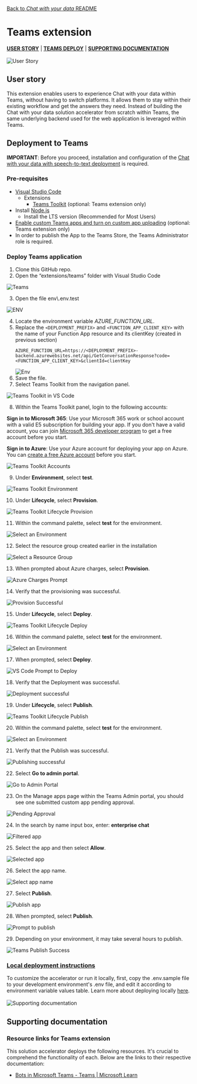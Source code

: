 [Back to *Chat with your data* README](../../README.md)

# Teams extension
[**USER STORY**](#user-story) | [**TEAMS DEPLOY**](#teams-deploy) | [**SUPPORTING DOCUMENTATION**](#supporting-documentation)
\
\
![User Story](../media/userStory.png)
## User story
This extension enables users to experience Chat with your data within Teams, without having to switch platforms. It allows them to stay within their existing workflow and get the answers they need. Instead of building the Chat with your data solution accelerator from scratch within Teams, the same underlying backend used for the web application is leveraged within Teams.

## Deployment to Teams
**IMPORTANT**: Before you proceed, installation and configuration of the [Chat with your data with speech-to-text deployment](../README.md) is required.

### Pre-requisites 
- [Visual Studio Code](https://code.visualstudio.com/)
    - Extensions
        - [Teams Toolkit](https://marketplace.visualstudio.com/items?itemName=TeamsDevApp.ms-teams-vscode-extension) (optional: Teams extension only)
- Install [Node.js](https://nodejs.org/en)
  - Install the LTS version (Recommended for Most Users)
- [Enable custom Teams apps and turn on custom app uploading](https://learn.microsoft.com/en-us/microsoftteams/platform/concepts/build-and-test/prepare-your-o365-tenant#enable-custom-teams-apps-and-turn-on-custom-app-uploading) (optional: Teams extension only)
- In order to publish the App to the Teams Store, the Teams Administrator role is required. 

### Deploy Teams application
1. Clone this GitHub repo.
2. Open the “extensions/teams” folder with Visual Studio Code 

![Teams](../media/teams.png) 

3. Open the file env\\.env.test

![ENV](../media/teams-1.png) 

4. Locate the environment variable _AZURE_FUNCTION_URL_.
5. Replace the `<DEPLOYMENT_PREFIX>`  and `<FUNCTION_APP_CLIENT_KEY>` with the name of your Function App resource and its clientKey (created in previous section)
    ```env
    AZURE_FUNCTION_URL=https://<DEPLOYMENT_PREFIX>-backend.azurewebsites.net/api/GetConversationResponse?code=<FUNCTION_APP_CLIENT_KEY>&clientId=clientKey

    ```
    ![Env](../media/teams-deploy-env.png)
6. Save the file.
7. Select Teams Toolkit from the navigation panel. 

![Teams Toolkit in VS Code](../media/teams-2.png) 

8. Within the Teams Toolkit panel, login to the following accounts:

  **Sign in to Microsoft 365**: Use your Microsoft 365 work or school account with a valid E5 subscription for building your app. If you don't have a valid account, you can join [Microsoft 365 developer program](https://developer.microsoft.com/microsoft-365/dev-program) to get a free account before you start.
  
  **Sign in to Azure**: Use your Azure account for deploying your app on Azure. You can [create a free Azure account](https://azure.microsoft.com/free/) before you start.

![Teams Toolkit Accounts](../media/teams-3.png)

9. Under **Environment**, select **test**.

![Teams Toolkit Environment](../media/teams-4.png)

10. Under **Lifecycle**, select **Provision**.

![Teams Toolkit Lifecycle Provision](../media/teams-5.png)

11. Within the command palette, select **test** for the environment.

![Select an Environment](../media/teams-6.png) 

12. Select the resource group created earlier in the installation

![Select a Resource Group](../media/teams-7.png) 

13. When prompted about Azure charges, select **Provision**.

![Azure Charges Prompt](../media/teams-8.png)

14. Verify that the provisioning was successful.

![Provision Successful](../media/teams-9.png)

15. Under **Lifecycle**, select **Deploy**.

![Teams Toolkit Lifecycle Deploy](../media/teams-10.png) 

16. Within the command palette, select **test** for the environment.

![Select an Environment](../media/teams-6.png) 

17. When prompted, select **Deploy**.

![VS Code Prompt to Deploy](../media/teams-11.png) 

18. Verify that the Deployment was successful.

![Deployment successful](../media/teams-12.png)

19. Under **Lifecycle**, select **Publish**.

![Teams Toolkit Lifecycle Publish](../media/teams-13.png)

20. Within the command palette, select **test** for the environment.

![Select an Environment](../media/teams-6.png) 

21. Verify that the Publish was successful.

![Publishing successful](../media/teams-14.png) 

22. Select **Go to admin portal**.

![Go to Admin Portal](../media/teams-15.png) 

23. On the Manage apps page within the Teams Admin portal, you should see one submitted custom app pending approval.

![Pending Approval](../media/teams-16.png) 

24. In the search by name input box, enter: **enterprise chat**

![Filtered app](../media/teams-17.png) 

25. Select the app and then select **Allow**.

![Selected app](../media/teams-18.png) 

26. Select the app name.

![Select app name](../media/teams-19.png) 

27. Select **Publish**.

![Publish app](../media/teams-20.png)

28. When prompted, select **Publish**.

![Prompt to publish](../media/teams-21.png) 

29. Depending on your environment, it may take several hours to publish.

![Teams Publish Success](../media/teams-22.png) 


### [Local deployment instructions](./TEAMS_LOCAL_DEPLOYMENT.md)
To customize the accelerator or run it locally, first, copy the .env.sample file to your development environment's .env file, and edit it according to environment variable values table. Learn more about deploying locally [here](./TEAMS_LOCAL_DEPLOYMENT.md).
\
\
![Supporting documentation](../media/supportingDocuments.png)

## Supporting documentation
### Resource links for Teams extension
This solution accelerator deploys the following resources. It's crucial to comprehend the functionality of each. Below are the links to their respective documentation:
- [Bots in Microsoft Teams - Teams | Microsoft Learn](https://learn.microsoft.com/en-us/microsoftteams/platform/bots/what-are-bots)